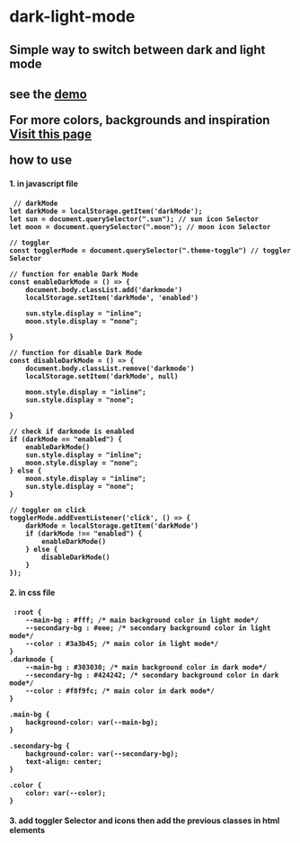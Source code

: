 # dark-light-mode
<h2>Simple way to switch between dark and light mode<h2>
see the <a href="https://material.io/design/color/dark-theme.html">demo</a>
 
For more colors, backgrounds and inspiration
 <a href="https://material.io/design/color/dark-theme.html">Visit this  page</a>

how to use
<h4>1. in javascript file <h4>
 
     // darkMode
    let darkMode = localStorage.getItem('darkMode');
    let sun = document.querySelector(".sun"); // sun icon Selector
    let moon = document.querySelector(".moon"); // moon icon Selector

    // toggler
    const togglerMode = document.querySelector(".theme-toggle") // toggler Selector

    // function for enable Dark Mode 
    const enableDarkMode = () => {
        document.body.classList.add('darkmode')
        localStorage.setItem('darkMode', 'enabled')
 
        sun.style.display = "inline";
        moon.style.display = "none";
        
    }

    // function for disable Dark Mode
    const disableDarkMode = () => {
        document.body.classList.remove('darkmode')
        localStorage.setItem('darkMode', null)

        moon.style.display = "inline";
        sun.style.display = "none";

    }

    // check if darkmode is enabled
    if (darkMode == "enabled") {
        enableDarkMode()
        sun.style.display = "inline";
        moon.style.display = "none";
    } else {
        moon.style.display = "inline";
        sun.style.display = "none";
    }

    // toggler on click
    togglerMode.addEventListener('click', () => {
        darkMode = localStorage.getItem('darkMode')
        if (darkMode !== "enabled") {
            enableDarkMode()
        } else {
            disableDarkMode()
        }
    });
    
<h4>2. in css file <h4>
 
     :root {
        --main-bg : #fff; /* main background color in light mode*/
        --secondary-bg : #eee; /* secondary background color in light mode*/
        --color : #3a3b45; /* main color in light mode*/
    }
    .darkmode {
        --main-bg : #303030; /* main background color in dark mode*/
        --secondary-bg : #424242; /* secondary background color in dark mode*/
        --color : #f8f9fc; /* main color in dark mode*/
    }

    .main-bg {
        background-color: var(--main-bg);
    }

    .secondary-bg {
        background-color: var(--secondary-bg);
        text-align: center;
    }

    .color {
        color: var(--color);
    }
    
<h4>3. add toggler Selector and icons then add the previous classes in html elements <h4>        

